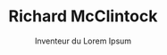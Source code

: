 ---
visibleInCms: true
weight: 2
title: Richard McClintock
subtitle: Inventeur du Lorem Ipsum
content: Arthaud fait preuve d'une analyse hors-pair. Il sait assembler les mots pour former des phrases qui ont un sens formidable. Il m'a aidé à construire le Lorem, et je suis fier de ce que l'on a produit ensemble.
img: /images/testimonies/richard.png

---